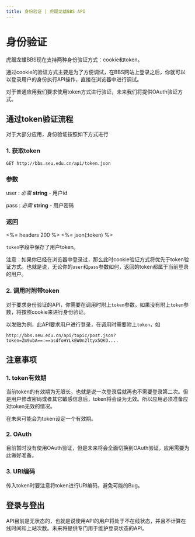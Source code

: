 ```yaml
---
title: 身份验证 | 虎踞龙蟠BBS API
---
```


# 身份验证

虎踞龙蟠BBS现在支持两种身份验证方式：cookie和token。

通过cookie的验证方式主要是为了方便调试，在BBS网站上登录之后，你就可以以登录用户的身份执行API操作，直接在浏览器中进行调试。

对于普通应用我们要求使用token方式进行验证，未来我们将提供OAuth验证方式。

## 通过token验证流程

对于大部分应用，身份验证按照如下方式进行

### 1. 获取token

    GET http://bbs.seu.edu.cn/api/token.json

### 参数

user
: _必需_ **string** - 用户id

pass
: _必需_ **string** - 用户密码

### 返回

<%= headers 200 %>
<%= json(:token) %>

`token`字段中保存了用户token。

注意：如果你已经在浏览器中登录过，那么此时cookie验证方式将优先于token验证方式。也就是说，无论你的`user`和`pass`参数如何，返回的token都属于当前登录的用户。

### 2. 调用时附带token

对于要求身份验证的API，你需要在调用时附上`token`参数。如果没有附上`token`参数，将按照cookie来进行身份验证。

以发贴为例，此API要求用户进行登录，在调用时需要附上`token`，如

    http://bbs.seu.edu.cn/api/topic/post.json?token=Zm9vbA==:==asdfoHYLkEW0n2ltyx5QKO....

## 注意事项

### 1. token有效期

当前token的有效期为无限长，也就是说一次登录后就再也不需要登录第二次。但是用户修改密码或者其它敏感信息后，token将会设为无效。所以应用必须准备应对token无效的情况。

在未来可能会为token设定一个有效期。

### 2. OAuth

目前暂时没有使用OAuth验证，但是未来将会全面切换到OAuth验证，应用需要为此做好准备。

### 3. URI编码

传入token时要注意将token进行URI编码，避免可能的Bug。

## 登录与登出

API目前是无状态的，也就是说使用API的用户将处于不在线状态，并且不计算在线时间和上站次数。未来将提供专门用于维护登录状态的API。


